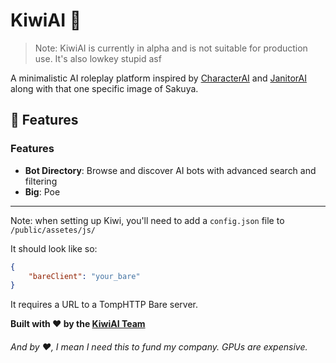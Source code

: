 # KiwiAI 🤖

> Note: KiwiAI is currently in alpha and is not suitable for production use. It's also lowkey stupid asf

A minimalistic AI roleplay platform inspired by [CharacterAI](https://character.ai/) and [JanitorAI](https://janitorai.com/) along with that one specific image of Sakuya.

## 🌟 Features

###  Features
- **Bot Directory**: Browse and discover AI bots with advanced search and filtering
- **Big**: Poe


---

Note: when setting up Kiwi, you'll need to add a `config.json` file to `/public/assetes/js/`

It should look like so:

```json
{
    "bareClient": "your_bare"
}
```

It requires a URL to a TompHTTP Bare server.

**Built with ❤️ by the [KiwiAI Team](https://github.com/kiwiaichat)**
###### And by ❤️, I mean I need this to fund my company. GPUs are expensive.